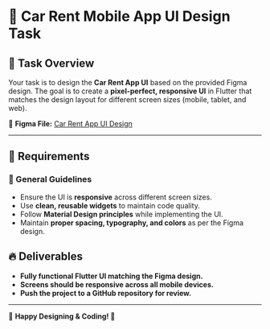 # 🚗 Car Rent Mobile App UI Design Task

## 🎯 Task Overview
Your task is to design the **Car Rent App UI** based on the provided Figma design. The goal is to create a **pixel-perfect, responsive UI** in Flutter that matches the design layout for different screen sizes (mobile, tablet, and web).

📌 **Figma File:** [Car Rent App UI Design](https://www.figma.com/design/sdtBvHQEoNDpcj6OkIeYcc/Car-Rent-App-(Community)?node-id=0-1&p=f&t=4tboKFQAJ91H27Xj-0)

---

## 📌 Requirements
### 🔹 General Guidelines
- Ensure the UI is **responsive** across different screen sizes.
- Use **clean, reusable widgets** to maintain code quality.
- Follow **Material Design principles** while implementing the UI.
- Maintain **proper spacing, typography, and colors** as per the Figma design.

## 🔥 Deliverables
- **Fully functional Flutter UI matching the Figma design.**
- **Screens should be responsive across all mobile devices.**
- **Push the project to a GitHub repository for review.**

---
🎨 **Happy Designing & Coding! 🚀**
